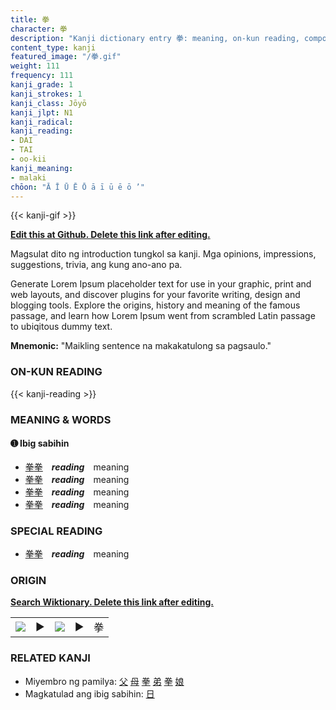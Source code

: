 ```yaml
---
title: 拳
character: 拳
description: "Kanji dictionary entry 拳: meaning, on-kun reading, compounds, origin, related kanji"
content_type: kanji
featured_image: "/拳.gif"
weight: 111
frequency: 111
kanji_grade: 1
kanji_strokes: 1
kanji_class: Jōyō
kanji_jlpt: N1
kanji_radical: 
kanji_reading: 
- DAI
- TAI
- oo-kii
kanji_meaning:
- malaki
chōon: "Ā Ī Ū Ē Ō ā ī ū ē ō ’"
---
```

[//]: # (Don't edit the line below. Kanji animated GIF code is automatically generated.)
{{< kanji-gif >}}

[//]: # (Edit below this line.)

**[Edit this at Github. Delete this link after editing.](https://github.com/tim0g/tim/tree/main/content/kanji/拳/index.md)**

Magsulat dito ng introduction tungkol sa kanji. Mga opinions, impressions, suggestions, trivia, ang kung ano-ano pa.

Generate Lorem Ipsum placeholder text for use in your graphic, print and web layouts, and discover plugins for your favorite writing, design and blogging tools. Explore the origins, history and meaning of the famous passage, and learn how Lorem Ipsum went from scrambled Latin passage to ubiqitous dummy text.
 
**Mnemonic:** "Maikling sentence na makakatulong sa pagsaulo."

### ON-KUN READING

[//]: # (Don't edit the line below. ON-KUN READING code is automatically generated.)
{{< kanji-reading >}}

### MEANING & WORDS

#### ➊ **Ibig sabihin**
  - [拳](../拳)[拳](../拳)　***reading***　meaning
  - [拳](../拳)[拳](../拳)　***reading***　meaning
  - [拳](../拳)[拳](../拳)　***reading***　meaning
  - [拳](../拳)[拳](../拳)　***reading***　meaning

### SPECIAL READING
  - [拳](../拳)[拳](../拳)　***reading***　meaning

### ORIGIN

**[Search Wiktionary. Delete this link after editing.](https://wiktionary.org/wiki/拳)**
<table class="kanji-table"><tr><td>
<img src="60px-拳-bronze.svg.png">
</td><td>▶</td><td>
<img src="60px-拳-oracle.svg.png">
</td><td>▶</td>
<td class="kanji-origin">拳</td>
</tr></table>

### RELATED KANJI
- Miyembro ng pamilya: [父](../父) [母](../母) [拳](../拳) [弟](../弟) [拳](../拳) [娘](../娘)
- Magkatulad ang ibig sabihin: [日](../日)
